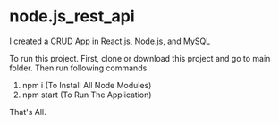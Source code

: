 # node.js_rest_api
I created a CRUD App in React.js, Node.js, and MySQL

To run this project. First, clone or download this project and go to main folder. Then run following commands

1) npm i (To Install All Node Modules)
2) npm start (To Run The Application)

That's All.
